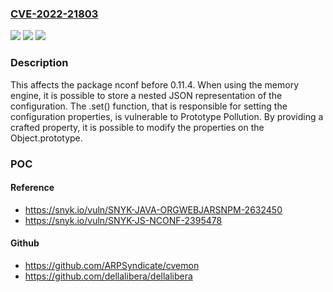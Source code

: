 ### [CVE-2022-21803](https://cve.mitre.org/cgi-bin/cvename.cgi?name=CVE-2022-21803)
![](https://img.shields.io/static/v1?label=Product&message=nconf&color=blue)
![](https://img.shields.io/static/v1?label=Version&message=%3C%200.11.4%20&color=brighgreen)
![](https://img.shields.io/static/v1?label=Vulnerability&message=Prototype%20Pollution&color=brighgreen)

### Description

This affects the package nconf before 0.11.4. When using the memory engine, it is possible to store a nested JSON representation of the configuration. The .set() function, that is responsible for setting the configuration properties, is vulnerable to Prototype Pollution. By providing a crafted property, it is possible to modify the properties on the Object.prototype.

### POC

#### Reference
- https://snyk.io/vuln/SNYK-JAVA-ORGWEBJARSNPM-2632450
- https://snyk.io/vuln/SNYK-JS-NCONF-2395478

#### Github
- https://github.com/ARPSyndicate/cvemon
- https://github.com/dellalibera/dellalibera

